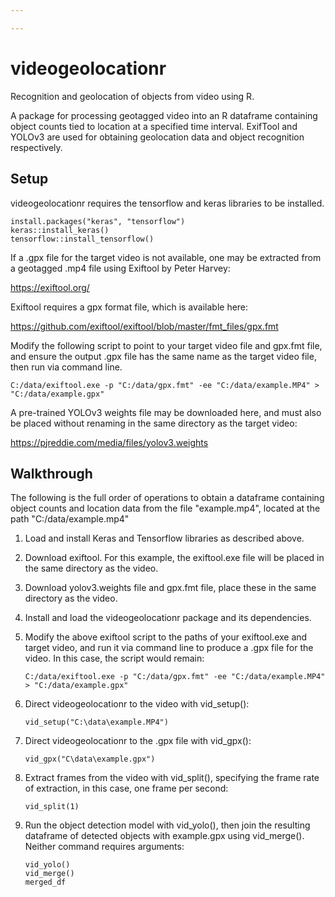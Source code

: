 ```yaml
---

---
```


# videogeolocationr

Recognition and geolocation of objects from video using R.

A package for processing geotagged video into an R dataframe containing object counts tied to location at a specified time interval. ExifTool and YOLOv3 are used for obtaining geolocation data and object recognition respectively.

## Setup

videogeolocationr requires the tensorflow and keras libraries to be installed.

```{r}
install.packages("keras", "tensorflow")
keras::install_keras()
tensorflow::install_tensorflow()
```

If a .gpx file for the target video is not available, one may be extracted from a geotagged .mp4 file using Exiftool by Peter Harvey:

<https://exiftool.org/>

Exiftool requires a gpx format file, which is available here:

<https://github.com/exiftool/exiftool/blob/master/fmt_files/gpx.fmt>

Modify the following script to point to your target video file and gpx.fmt file, and ensure the output .gpx file has the same name as the target video file, then run via command line.

    C:/data/exiftool.exe -p "C:/data/gpx.fmt" -ee "C:/data/example.MP4" > "C:/data/example.gpx"

A pre-trained YOLOv3 weights file may be downloaded here, and must also be placed without renaming in the same directory as the target video:

<https://pjreddie.com/media/files/yolov3.weights>

## Walkthrough

The following is the full order of operations to obtain a dataframe containing object counts and location data from the file "example.mp4", located at the path "C:/data/example.mp4"

1.  Load and install Keras and Tensorflow libraries as described above.

2.  Download exiftool. For this example, the exiftool.exe file will be placed in the same directory as the video.

3.  Download yolov3.weights file and gpx.fmt file, place these in the same directory as the video.

4.  Install and load the videogeolocationr package and its dependencies.

5.  Modify the above exiftool script to the paths of your exiftool.exe and target video, and run it via command line to produce a .gpx file for the video. In this case, the script would remain:

        C:/data/exiftool.exe -p "C:/data/gpx.fmt" -ee "C:/data/example.MP4" > "C:/data/example.gpx"

6.  Direct videogeolocationr to the video with vid_setup():

    ```{r}
    vid_setup("C:\data\example.MP4")
    ```

7.  Direct videogeolocationr to the .gpx file with vid_gpx():

    ```{r}
    vid_gpx("C\data\example.gpx")
    ```

8.  Extract frames from the video with vid_split(), specifying the frame rate of extraction, in this case, one frame per second:

    ```{r}
    vid_split(1)
    ```

9.  Run the object detection model with vid_yolo(), then join the resulting dataframe of detected objects with example.gpx using vid_merge(). Neither command requires arguments:

    ```{r}
    vid_yolo()
    vid_merge()
    merged_df
    ```

